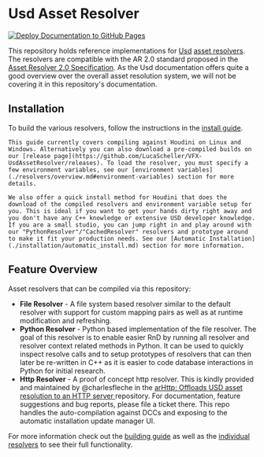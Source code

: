# Usd Asset Resolver
[![Deploy Documentation to GitHub Pages](https://github.com/LucaScheller/VFX-UsdAssetResolver/actions/workflows/mdbook.yml/badge.svg)](https://github.com/LucaScheller/VFX-UsdAssetResolver/actions/workflows/mdbook.yml)

This repository holds reference implementations for [Usd](https://openusd.org/release/index.html) [asset resolvers](https://openusd.org/release/glossary.html#usdglossary-assetresolution). The resolvers are compatible with the AR 2.0 standard proposed in the [Asset Resolver 2.0 Specification](https://openusd.org/release/wp_ar2.html). As the Usd documentation offers quite a good overview over the overall asset resolution system, we will not be covering it in this repository's documentation.

## Installation
To build the various resolvers, follow the instructions in the [install guide](./installation/overview.md). 

```admonish info
This guide currently covers compiling against Houdini on Linux and Windows. Alternatively you can also download a pre-compiled builds on our [release page](https://github.com/LucaScheller/VFX-UsdAssetResolver/releases). To load the resolver, you must specify a few environment variables, see our [environment variables](./resolvers/overview.md#environment-variables) section for more details.
```

```admonish tip
We also offer a quick install method for Houdini that does the download of the compiled resolvers and environment variable setup for you. This is ideal if you want to get your hands dirty right away and you don't have any C++ knowledge or extensive USD developer knowledge. If you are a small studio, you can jump right in and play around with our "PythonResolver"/"CachedResolver" resolvers and prototype around to make it fit your production needs. See our [Automatic Installation](./installation/automatic_install.md) section for more information.
```

## Feature Overview
Asset resolvers that can be compiled via this repository:
- **File Resolver** - A file system based resolver similar to the default resolver with support for custom mapping pairs as well as at runtime modification and refreshing.
- **Python Resolver** - Python based implementation of the file resolver. The goal of this resolver is to enable easier RnD by running all resolver and resolver context related methods in Python. It can be used to quickly inspect resolve calls and to setup prototypes of resolvers that can then later be re-written in C++ as it is easier to code database interactions in Python for initial research.
- **Http Resolver** - A proof of concept http resolver. This is kindly provided and maintained by @charlesfleche in the [arHttp: Offloads USD asset resolution to an HTTP server
](https://github.com/charlesfleche/arHttp) repository. For documentation, feature suggestions and bug reports, please file a ticket there. This repo handles the auto-compilation against DCCs and exposing to the automatic installation update manager UI.

For more information check out the [building guide](./installation/building.md) as well as the [individual resolvers](./resolvers/overview.md) to see their full functionality.


